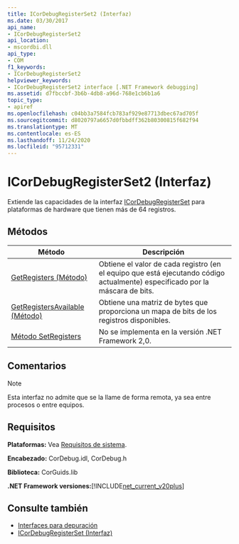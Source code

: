 ```yaml
---
title: ICorDebugRegisterSet2 (Interfaz)
ms.date: 03/30/2017
api_name:
- ICorDebugRegisterSet2
api_location:
- mscordbi.dll
api_type:
- COM
f1_keywords:
- ICorDebugRegisterSet2
helpviewer_keywords:
- ICorDebugRegisterSet2 interface [.NET Framework debugging]
ms.assetid: d7fbccbf-3b6b-4db8-a96d-768e1cb6b1a6
topic_type:
- apiref
ms.openlocfilehash: c04bb3a7584fcb783af929e87713dbec67ad705f
ms.sourcegitcommit: d8020797a6657d0fbbdff362b80300815f682f94
ms.translationtype: MT
ms.contentlocale: es-ES
ms.lasthandoff: 11/24/2020
ms.locfileid: "95712331"
---
```

# <a name="icordebugregisterset2-interface"></a>ICorDebugRegisterSet2 (Interfaz)

Extiende las capacidades de la interfaz [ICorDebugRegisterSet](icordebugregisterset-interface.md) para plataformas de hardware que tienen más de 64 registros.  
  
## <a name="methods"></a>Métodos  
  
|Método|Descripción|  
|------------|-----------------|  
|[GetRegisters (Método)](icordebugregisterset2-getregisters-method.md)|Obtiene el valor de cada registro (en el equipo que está ejecutando código actualmente) especificado por la máscara de bits.|  
|[GetRegistersAvailable (Método)](icordebugregisterset2-getregistersavailable-method.md)|Obtiene una matriz de bytes que proporciona un mapa de bits de los registros disponibles.|  
|[Método SetRegisters](icordebugregisterset2-setregisters-method.md)|No se implementa en la versión .NET Framework 2,0.|  
  
## <a name="remarks"></a>Comentarios  
  
> [!NOTE]
> Esta interfaz no admite que se la llame de forma remota, ya sea entre procesos o entre equipos.  
  
## <a name="requirements"></a>Requisitos  

 **Plataformas:** Vea [Requisitos de sistema](../../get-started/system-requirements.md).  
  
 **Encabezado:** CorDebug.idl, CorDebug.h  
  
 **Biblioteca:** CorGuids.lib  
  
 **.NET Framework versiones:**[!INCLUDE[net_current_v20plus](../../../../includes/net-current-v20plus-md.md)]  
  
## <a name="see-also"></a>Consulte también

- [Interfaces para depuración](debugging-interfaces.md)
- [ICorDebugRegisterSet (Interfaz)](icordebugregisterset-interface.md)
